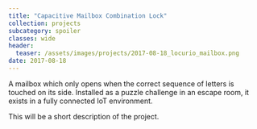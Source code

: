 ```yaml
---
title: "Capacitive Mailbox Combination Lock"
collection: projects
subcategory: spoiler
classes: wide
header: 
  teaser: /assets/images/projects/2017-08-18_locurio_mailbox.png
date: 2017-08-18
---
```


A mailbox which only opens when the correct sequence of letters is touched on its side.  Installed as a puzzle challenge in an escape room, it exists in a fully connected IoT environment.



This will be a short description of the project.